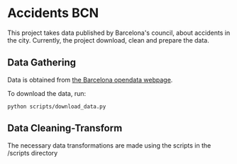 # Accidents BCN

This project takes data published by Barcelona's council, about accidents in the city.
Currently, the project download, clean and prepare the data.

## Data Gathering

Data is obtained from [the Barcelona opendata webpage](https://opendata-ajuntament.barcelona.cat/data/en/dataset?q=accidents&sort=fecha_publicacion+desc).

To download the data, run:

    python scripts/download_data.py

## Data Cleaning-Transform

The necessary data transformations are made using the scripts in the /scripts directory 
